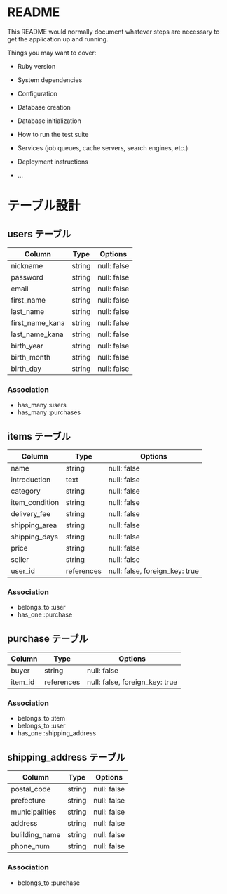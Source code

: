 # README

This README would normally document whatever steps are necessary to get the
application up and running.

Things you may want to cover:

* Ruby version

* System dependencies

* Configuration

* Database creation

* Database initialization

* How to run the test suite

* Services (job queues, cache servers, search engines, etc.)

* Deployment instructions

* ...

# テーブル設計

## users テーブル

| Column          | Type   | Options     |
| --------------- | ------ | ----------- |
| nickname        | string | null: false |
| password        | string | null: false |
| email           | string | null: false |
| first_name      | string | null: false |
| last_name       | string | null: false |
| first_name_kana | string | null: false |
| last_name_kana  | string | null: false |
| birth_year      | string | null: false |
| birth_month     | string | null: false |
| birth_day       | string | null: false |

### Association
- has_many :users
- has_many :purchases


## items テーブル

| Column         | Type       | Options                        |
| -------------- | ---------- | ------------------------------ |
| name           | string     | null: false                    |
| introduction   | text       | null: false                    |
| category       | string     | null: false                    |
| item_condition | string     | null: false                    |
| delivery_fee   | string     | null: false                    |
| shipping_area  | string     | null: false                    | 
| shipping_days  | string     | null: false                    |
| price          | string     | null: false                    |
| seller         | string     | null: false                    |
| user_id        | references | null: false, foreign_key: true |


### Association
- belongs_to :user
- has_one :purchase


## purchase テーブル

| Column     | Type       | Options                        |
| ---------- | ---------- | ------------------------------ |
| buyer      | string     | null: false                    |
| item_id    | references | null: false, foreign_key: true |

### Association
- belongs_to :item
- belongs_to :user
- has_one :shipping_address


## shipping_address テーブル

| Column         | Type       | Options     |
| -------------- | ---------- | ----------- |
| postal_code    | string     | null: false |
| prefecture     | string     | null: false | 
| municipalities | string     | null: false |
| address        | string     | null: false |
| bulilding_name | string     | null: false |
| phone_num      | string     | null: false |

### Association
- belongs_to :purchase